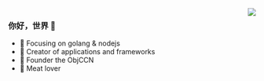 
<img align="right" src="https://github-readme-stats.vercel.app/api?username=betty200744&show_icons=true&icon_color=CE1D2D&text_color=718096&bg_color=ffffff&hide_title=true" />

### 你好，世界 👋

- :orange_book: Focusing on  golang & nodejs 
- :hammer: Creator of applications and frameworks
- :ram: Founder the ObjCCN
- :meat_on_bone: Meat lover
